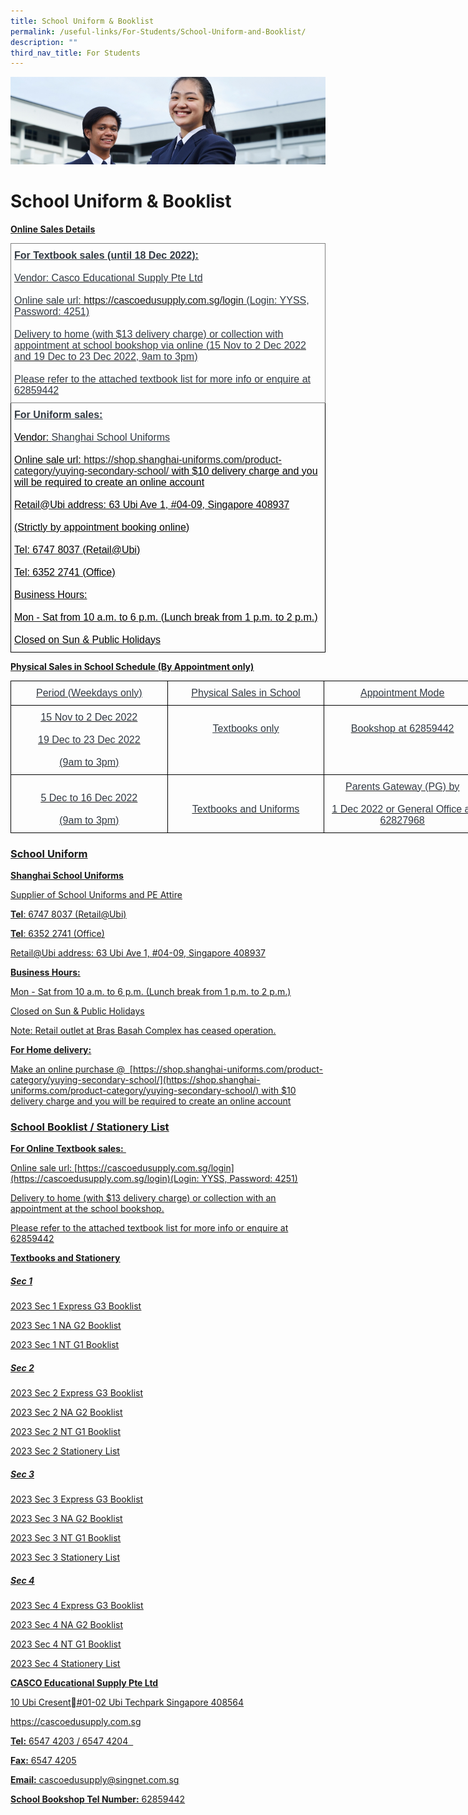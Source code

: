 ```yaml
---
title: School Uniform & Booklist
permalink: /useful-links/For-Students/School-Uniform-and-Booklist/
description: ""
third_nav_title: For Students
---
```

![](/images/Useful%20Links.jpg)

School Uniform & Booklist
=========================
<u><b>Online Sales Details</b>

<style type="text/css">
.tg  {border-collapse:collapse;border-spacing:0;}
.tg td{border-color:black;border-style:solid;border-width:1px;font-family:Arial, sans-serif;font-size:14px;
  overflow:hidden;padding:10px 5px;word-break:normal;}
.tg th{border-color:black;border-style:solid;border-width:1px;font-family:Arial, sans-serif;font-size:14px;
  font-weight:normal;overflow:hidden;padding:10px 5px;word-break:normal;}
.tg .tg-lndf{color:#313942;font-size:16px;text-align:left;vertical-align:top}
.tg .tg-7pn6{border-color:inherit;color:#313942;font-size:16px;text-align:left;vertical-align:top}
</style>
<table class="tg">
<thead>
  <tr>
    <th class="tg-7pn6"><span style="font-weight:bold;text-decoration:underline">For Textbook sales (until 18 Dec 2022):</span><br><br>Vendor: Casco Educational Supply Pte Ltd<br><br>Online sale url: <a href="https://cascoedusupply.com.sg/login" target="_blank" rel="noopener noreferrer">https://cascoedusupply.com.sg/login</a> (Login: YYSS, Password: 4251)<br><br>Delivery to home (with $13 delivery charge) or collection with appointment at school bookshop via online (15 Nov to 2 Dec 2022 and 19 Dec to 23 Dec 2022, 9am to 3pm)<br><br>Please refer to the attached textbook list for more info or enquire at 62859442<br></th>
  </tr>
</thead>
<tbody>
  <tr>
    <td class="tg-lndf"><span style="font-weight:bold;text-decoration:underline">For Uniform sales:</span><br><br><span style="color:black">Vendor:</span> <span style="text-decoration:underline">Shanghai School Uniforms</span><br><br><span style="color:black">Online sale url:</span> <a href="https://shop.shanghai-uniforms.com/product-category/yuying-secondary-school/" target="_blank" rel="noopener noreferrer">https://shop.shanghai-uniforms.com/product-category/yuying-secondary-school/</a><span style="color:black"> with $10 delivery charge and you will be required to create an online account</span><br><br><span style="color:black">Retail@Ubi address: 63 Ubi Ave 1, #04-09, Singapore 408937</span><br><br><span style="color:black">(Strictly by appointment booking online)</span><br><br><span style="color:black">Tel: 6747 8037 (Retail@Ubi)</span><br><br><span style="color:black">Tel: 6352 2741 (Office)</span><br><br><span style="color:black">Business Hours:</span><br><br><span style="color:black">Mon - Sat from 10 a.m. to 6 p.m. (Lunch break from 1 p.m. to 2 p.m.)</span><br><br><span style="color:black">Closed on Sun &amp; Public Holidays</span><br></td>
  </tr>
</tbody>
</table>

<u><b>Physical Sales in School Schedule (By Appointment only)</b>

<style type="text/css">
.tg  {border-collapse:collapse;border-spacing:0;}
.tg td{border-color:black;border-style:solid;border-width:1px;font-family:Arial, sans-serif;font-size:14px;
  overflow:hidden;padding:10px 5px;word-break:normal;}
.tg th{border-color:black;border-style:solid;border-width:1px;font-family:Arial, sans-serif;font-size:14px;
  font-weight:normal;overflow:hidden;padding:10px 5px;word-break:normal;}
.tg .tg-6vy7{color:#313942;font-size:16px;text-align:center;text-decoration:underline;vertical-align:top}
.tg .tg-9h17{color:#313942;font-size:16px;text-align:center;vertical-align:top}
</style>
<table class="tg" style="undefined;table-layout: fixed; width: 753px">
<colgroup>
<col style="width: 251px">
<col style="width: 251px">
<col style="width: 251px">
</colgroup>
<thead>
  <tr>
    <th class="tg-9h17">Period (Weekdays only)</th>
    <th class="tg-9h17">Physical Sales in School</th>
    <th class="tg-9h17">Appointment Mode</th>
  </tr>
</thead>
<tbody>
  <tr>
    <td class="tg-9h17">15 Nov to 2 Dec 2022<br><br>19 Dec to 23 Dec 2022<br><br>(9am to 3pm)</td>
    <td class="tg-6vy7"><br>Textbooks only</td>
    <td class="tg-9h17"><br>Bookshop at 62859442</td>
  </tr>
  <tr>
    <td class="tg-9h17"><br>5 Dec to 16 Dec 2022<br><br>(9am to 3pm)</td>
    <td class="tg-9h17"><br><br>Textbooks and Uniforms</td>
    <td class="tg-9h17">Parents Gateway (PG) by <br><br>1 Dec 2022 or General Office at 62827968<br></td>
  </tr>
</tbody>
</table>

### School Uniform

<b>Shanghai School Uniforms</b>

Supplier of School Uniforms and PE Attire

<b>Tel</b>: 6747 8037 (Retail@Ubi)

<b>Tel</b>: 6352 2741 (Office)  
  

Retail@Ubi address: 63 Ubi Ave 1, #04-09, Singapore 408937

  

<b>Business Hours:</b>

Mon - Sat from 10 a.m. to 6 p.m. (Lunch break from 1 p.m. to 2 p.m.)

Closed on Sun & Public Holidays

Note: Retail outlet at Bras Basah Complex has ceased operation.

  

<b>For Home delivery:</b>

Make an online purchase @  [https://shop.shanghai-uniforms.com/product-category/yuying-secondary-school/](https://shop.shanghai-uniforms.com/product-category/yuying-secondary-school/) with $10 delivery charge and you will be required to create an online account


### School Booklist / Stationery List


<b>For Online Textbook sales:</b> 

Online sale url: [https://cascoedusupply.com.sg/login](https://cascoedusupply.com.sg/login)(Login: YYSS, Password: 4251)  

  

Delivery to home (with $13 delivery charge) or collection with an appointment at the school bookshop.

  

Please refer to the attached textbook list for more info or enquire at 62859442

<b>Textbooks and Stationery</b>



##### **Sec 1**

[2023 Sec 1 Express G3 Booklist](/files/Booklist/YYSS%20Sec%201%20EXP%20G3%20Booklist%202023.pdf)

[2023 Sec 1 NA G2 Booklist](/files/Booklist/YYSS%20Sec%201%20NA%20G2%20Booklist%202023.pdf)

[2023 Sec 1 NT G1 Booklist](/files/Booklist/YYSS%20Sec%201%20NT%20G1%20Booklist%202023.pdf)

##### **Sec 2**

[2023 Sec 2 Express G3 Booklist](/files/2023%20Sec%202%20Express%20G3%20Booklist.pdf)

[2023 Sec 2 NA G2 Booklist](/files/2023%20Sec%202%20NT%20G2%20Booklist.pdf)

[2023 Sec 2 NT G1 Booklist](/files/2023%20Sec%202%20NT%20G1%20Booklist%20copy.pdf)

[2023 Sec 2 Stationery List](/files/2023%20Sec%202%20Stationery%20List.pdf)

##### **Sec 3**

[2023 Sec 3 Express G3 Booklist](/files/2023%20Sec%203%20Express%20G3%20Booklist.pdf)

[2023 Sec 3 NA G2 Booklist](/files/2023%20Sec%203%20NA%20G2%20Booklist.pdf)

[2023 Sec 3 NT G1 Booklist](/files/2023%20Sec%203%20NT%20G1%20Booklist.pdf)

[2023 Sec 3 Stationery List  ](/files/2023%20Sec%203%20Stationery%20List.pdf)


##### **Sec 4**

[2023 Sec 4 Express G3 Booklist](/files/2023%20Sec%204%20Express%20G3%20Booklist.pdf)

[2023 Sec 4 NA G2 Booklist](/files/2023%20Sec%204%20NA%20G2%20Booklist.pdf)

[2023 Sec 4 NT G1 Booklist](/files/2023%20Sec%204%20NT%20G1%20Booklist.pdf)

[2023 Sec 4 Stationery List](/files/2023%20Sec%204%20Stationery%20List.pdf)



<b>CASCO Educational Supply Pte Ltd</b>

10 Ubi Cresent#01-02 Ubi Techpark Singapore 408564

https://cascoedusupply.com.sg

  

<b>Tel:</b> 6547 4203 / 6547 4204  

<b>Fax:</b> 6547 4205

<b>Email:</b> cascoedusupply@singnet.com.sg

<b>School Bookshop Tel Number:</b> 62859442